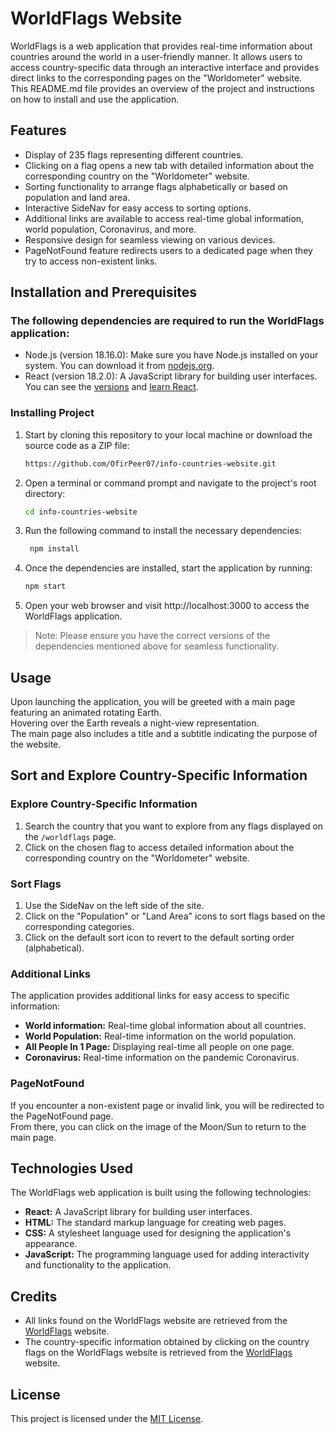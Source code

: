 # WorldFlags Website

WorldFlags is a web application that provides real-time information about countries around the world in a user-friendly manner. It allows users to access country-specific data through an interactive interface and provides direct links to the corresponding pages on the "Worldometer" website.  
This README.md file provides an overview of the project and instructions on how to install and use the application.

## Features

- Display of 235 flags representing different countries.
- Clicking on a flag opens a new tab with detailed information about the corresponding country on the "Worldometer" website.
- Sorting functionality to arrange flags alphabetically or based on population and land area.
- Interactive SideNav for easy access to sorting options.
- Additional links are available to access real-time global information, world population, Coronavirus, and more.
- Responsive design for seamless viewing on various devices.
- PageNotFound feature redirects users to a dedicated page when they try to access non-existent links.

## Installation and Prerequisites
### The following dependencies are required to run the WorldFlags application:
- Node.js (version 18.16.0): Make sure you have Node.js installed on your system. 
You can download it from [nodejs.org](https://nodejs.org).
- React (version 18.2.0): A JavaScript library for building user interfaces.
You can see the [versions](https://github.com/facebook/react/tags) and [learn React](https://react.dev/learn).

### Installing Project
1. Start by cloning this repository to your local machine or download the source code as a ZIP file:  

   ```bash
   https://github.com/OfirPeer07/info-countries-website.git
2. Open a terminal or command prompt and navigate to the project's root directory:  

   ```bash
   cd info-countries-website
3. Run the following command to install the necessary dependencies:  

   ```bash
    npm install
4. Once the dependencies are installed, start the application by running:  

   ```bash
   npm start
5. Open your web browser and visit http://localhost:3000 to access the WorldFlags application.
> Note: Please ensure you have the correct versions of the dependencies mentioned above for seamless functionality.
## Usage

Upon launching the application, you will be greeted with a main page featuring an animated rotating Earth.  
Hovering over the Earth reveals a night-view representation.  
The main page also includes a title and a subtitle indicating the purpose of the website.

## Sort and Explore Country-Specific Information

### Explore Country-Specific Information
1. Search the country that you want to explore from any flags displayed on the `/worldflags` page.
2. Click on the chosen flag to access detailed information about the corresponding country on the "Worldometer" website.

### Sort Flags
1. Use the SideNav on the left side of the site.
2. Click on the "Population" or "Land Area" icons to sort flags based on the corresponding categories.
3. Click on the default sort icon to revert to the default sorting order (alphabetical).

### Additional Links

The application provides additional links for easy access to specific information:
- **World information:** Real-time global information about all countries.
- **World Population:** Real-time information on the world population.
- **All People In 1 Page:** Displaying real-time all people on one page.
- **Coronavirus:** Real-time information on the pandemic Coronavirus.

### PageNotFound

If you encounter a non-existent page or invalid link, you will be redirected to the PageNotFound page.  
From there, you can click on the image of the Moon/Sun to return to the main page.

## Technologies Used

The WorldFlags web application is built using the following technologies:
- **React:** A JavaScript library for building user interfaces.
- **HTML:** The standard markup language for creating web pages.
- **CSS:** A stylesheet language used for designing the application's appearance.
- **JavaScript:** The programming language used for adding interactivity and functionality to the application.

## Credits

- All links found on the WorldFlags website are retrieved from the [WorldFlags](https://www.worldometers.info/) website.
- The country-specific information obtained by clicking on the country flags on the WorldFlags website is retrieved from the [WorldFlags](https://www.worldometers.info/) website.

## License

This project is licensed under the [MIT License](LICENSE.txt).
